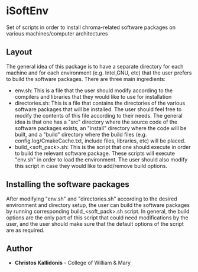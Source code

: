 # iSoftEnv

Set of scripts in order to install chroma-related software packages on various machines/computer architectures

## Layout

The general idea of this package is to have a separate directory for each machine and for each environment (e.g. Intel,GNU, etc) that the user prefers to build the software packages.
There are three main ingredients:
* env.sh: This is a file that the user should modify according to the compilers and libraries that they would like to use for installation
* directories.sh: This is a file that contains the directories of the various software packages that will be installed. The user should feel free to modify the contents of this file according to their needs. The general idea is that one has a "src" directory where the source code of the software packages exists, an "install" directory where the code will be built, and a "build" directory where the build files (e.g. config.log/CmakeCache.txt, include files, libraries, etc) will be placed.
* build_<soft_pack>.sh: This is the script that one should execute in order to build the relevant software package. These scripts will execute "env.sh" in order to load the environment. The user should also modify this script in case they would like to add/remove build options.


## Installing the software packages

After modifying "env.sh" and "directories.sh" according to the desired environment and directory setup, the user can build the software packages by running corresponding build_<soft_pack>.sh script. In general, the build options are the only part of this script that could need modifications by the user, and the user should make sure that the default options of the script are as required.


## Author

* **Christos Kallidonis** - College of William & Mary
